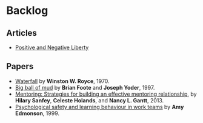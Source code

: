 # Backlog

## Articles

* [Positive and Negative Liberty](https://plato.stanford.edu/entries/liberty-positive-negative/#ParPosLib)

## Papers

* [Waterfall](http://www-scf.usc.edu/~csci201/lectures/Lecture11/royce1970.pdf) by **Winston W. Royce**, 1970.
* [Big ball of mud](https://joeyoder.com/PDFs/mud.pdf) by **Brian Foote** and **Joseph Yoder**, 1997.
* [Mentoring: Strategies for building an effective mentoring relationship](http://med.stanford.edu/content/dam/sm/s-spire/documents/Sanfey-2013-Strategies-for-building-an-effective-mentoring-relationship.pdf), by **Hilary Sanfey**, **Celeste Holands**, and **Nancy L. Gantt**, 2013.
* [Psychological safety and learning behaviour in work teams](http://www.iacmr.org/Conferences/WS2011/Submission_XM/Participant/Readings/Lecture9B_Jing/Edmondson,%20ASQ%201999.pdf) by **Amy Edmonson**, 1999.
